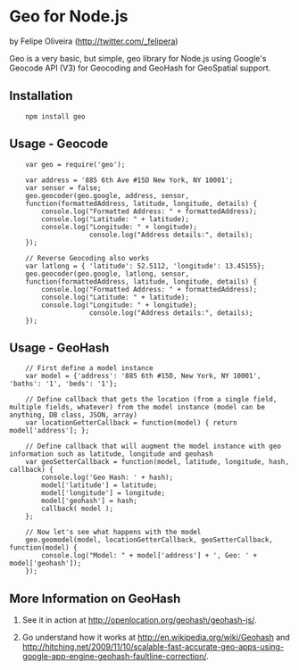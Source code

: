 # Geo for Node.js
by Felipe Oliveira (http://twitter.com/_felipera)

Geo is a very basic, but simple, geo library for Node.js using Google's Geocode API (V3) for Geocoding and GeoHash for GeoSpatial support.



## Installation

		npm install geo



## Usage - Geocode

		var geo = require('geo');

		var address = '885 6th Ave #15D New York, NY 10001';
		var sensor = false;
		geo.geocoder(geo.google, address, sensor,
		function(formattedAddress, latitude, longitude, details) {
			console.log("Formatted Address: " + formattedAddress);
			console.log("Latitude: " + latitude);
			console.log("Longitude: " + longitude);
                        console.log("Address details:", details);
		});

		// Reverse Geocoding also works
		var latlong = { 'latitude': 52.5112, 'longitude': 13.45155};
		geo.geocoder(geo.google, latlong, sensor,
		function(formattedAddress, latitude, longitude, details) {
			console.log("Formatted Address: " + formattedAddress);
			console.log("Latitude: " + latitude);
			console.log("Longitude: " + longitude);
                        console.log("Address details:", details);
		});

## Usage - GeoHash

		// First define a model instance
		var model = {'address': '885 6th #15D, New York, NY 10001', 'baths': '1', 'beds': '1'};

		// Define callback that gets the location (from a single field, multiple fields, whatever) from the model instance (model can be anything, DB class, JSON, array)
		var locationGetterCallback = function(model) { return model['address']; };

		// Define callback that will augment the model instance with geo information such as latitude, longitude and geohash
		var geoSetterCallback = function(model, latitude, longitude, hash, callback) {
			console.log('Geo Hash: ' + hash);
			model['latitude'] = latitude;
			model['longitude'] = longitude;
			model['geohash'] = hash;
			callback( model );
		};

		// Now let's see what happens with the model
		geo.geomodel(model, locationGetterCallback, geoSetterCallback, function(model) {
			console.log("Model: " + model['address'] + ', Geo: ' + model['geohash']);
		});



## More Information on GeoHash

1. See it in action at http://openlocation.org/geohash/geohash-js/.

2. Go understand how it works at http://en.wikipedia.org/wiki/Geohash and http://hitching.net/2009/11/10/scalable-fast-accurate-geo-apps-using-google-app-engine-geohash-faultline-correction/.
